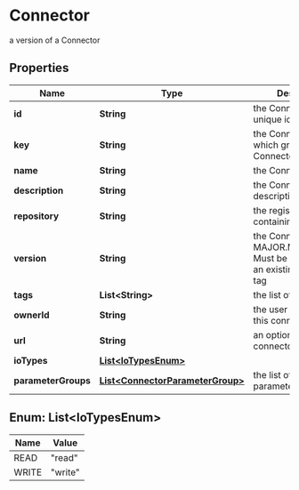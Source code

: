 

# Connector

a version of a Connector

## Properties

Name | Type | Description | Notes
------------ | ------------- | ------------- | -------------
**id** | **String** | the Connector version unique identifier |  [optional] [readonly]
**key** | **String** | the Connector key which group Connector versions | 
**name** | **String** | the Connector name | 
**description** | **String** | the Connector description |  [optional]
**repository** | **String** | the registry repository containing the image | 
**version** | **String** | the Connector version MAJOR.MINOR.PATCH. Must be aligned with an existing repository tag | 
**tags** | **List&lt;String&gt;** | the list of tags |  [optional]
**ownerId** | **String** | the user id which own this connector version |  [optional] [readonly]
**url** | **String** | an optional URL link to connector page |  [optional]
**ioTypes** | [**List&lt;IoTypesEnum&gt;**](#List&lt;IoTypesEnum&gt;) |  | 
**parameterGroups** | [**List&lt;ConnectorParameterGroup&gt;**](ConnectorParameterGroup.md) | the list of connector parameters groups |  [optional]



## Enum: List&lt;IoTypesEnum&gt;

Name | Value
---- | -----
READ | &quot;read&quot;
WRITE | &quot;write&quot;



